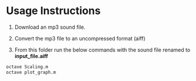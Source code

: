 # Usage Instructions

1. Download an mp3 sound file.

2. Convert the mp3 file to an uncompressed format (aiff)

3. From this folder run the below commands with the sound file renamed to **input_file.aiff**

```sh
octave Scaling.m
octave plot_graph.m

```


